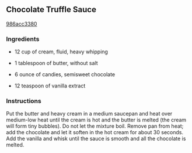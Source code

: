 ## Chocolate Truffle Sauce

[986acc3380](http://www.food.com/recipe/chocolate-truffle-sauce-70805)

### Ingredients

 - 12 cup of cream, fluid, heavy whipping

 - 1 tablespoon of butter, without salt

 - 6 ounce of candies, semisweet chocolate

 - 12 teaspoon of vanilla extract

### Instructions

Put the butter and heavy cream in a medium saucepan and heat over medium-low heat until the cream is hot and the butter is melted (the cream will form tiny bubbles). Do not let the mixture boil. Remove pan from heat; add the chocolate and let it soften in the hot cream for about 30 seconds. Add the vanilla and whisk until the sauce is smooth and all the chocolate is melted.